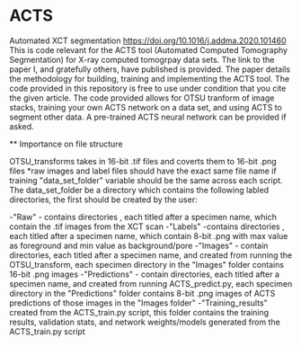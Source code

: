 # ACTS
Automated XCT segmentation https://doi.org/10.1016/j.addma.2020.101460
This is code relevant for the ACTS tool (Automated Computed Tomography Segmentation) for X-ray computed tomogrpay data sets. 
The link to the paper I, and gratefully others, have published is provided. The paper details the methodology for building, training and implementing the ACTS tool. 
The code provided in this repository is free to use under condition that you cite the given article. 
The code provided allows for OTSU tranform of image stacks, training your own ACTS network on a data set, and using ACTS to segment other data.  A pre-trained ACTS neural network can be provided if asked. 

** Importance on file structure

OTSU_transforms takes in 16-bit .tif files and coverts them to 16-bit .png files
*raw images and label files should have the exact same file name if training
"data_set_folder" variable should be the same across each script. 
The data_set_folder be a directory which contains the following labled directories, the first should be created by the user:
  
  -"Raw" - contains directories , each titled after a specimen name, which contain the .tif images from the XCT scan
  -"Labels" -contains directories , each titled after a specimen name, which contain 8-bit .png with max value as foreground and min value as background/pore
  -"Images" - contain directories, each titled after a specimen name, and created from running the OTSU_transform, each specimen directory in the "Images" folder contains 16-bit .png images
  -"Predictions" - contain directories, each titled after a specimen name, and created from running ACTS_predict.py, each specimen directory in the "Predictions" folder contains 8-bit .png images of ACTS predictions of those images in the "Images folder"
  -"Training_results" created from the ACTS_train.py script, this folder contains the training results, validation stats, and network weights/models generated from the ACTS_train.py script
  



